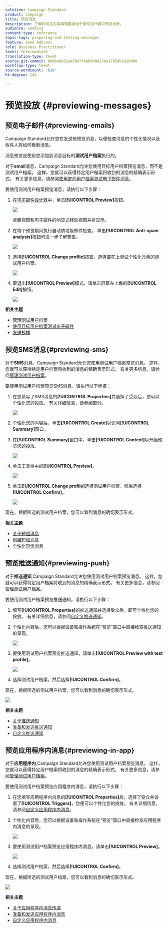 ```yaml
---
solution: Campaign Standard
product: campaign
title: 预览消息
description: 了解如何在内容编辑器或电子邮件设计器中预览消息。
audience: sending
content-type: reference
topic-tags: preparing-and-testing-messages
feature: Seed Address
role: Business Practitioner
level: Intermediate
translation-type: tm+mt
source-git-commit: 088b49931ee5047fa6b949813ba17654b1e10d60
workflow-type: tm+mt
source-wordcount: '629'
ht-degree: 14%

---
```



# 预览投放 {#previewing-messages}

## 预览电子邮件{#previewing-emails}

Campaign Standard允许您在发送前预览消息，以便检查消息的个性化情况以及收件人将如何看到消息。

消息预览是使用您添加到消息目标的&#x200B;**测试用户档案**&#x200B;执行的。

对于&#x200B;**email**&#x200B;消息，Campaign Standard允许您使用目标用户档案预览消息，而不是测试用户档案。 这样，您就可以获得特定用户档案将收到的消息的精确表示形式。 有关更多信息，请参阅[使用定向用户档案测试电子邮件消息](../../sending/using/testing-messages-using-target.md)。

要使用测试用户档案预览消息，请执行以下步骤：

1. 在[电子邮件设计器](../../designing/using/designing-content-in-adobe-campaign.md)中，单击&#x200B;**[!UICONTROL Preview]**&#x200B;按钮。

   ![](assets/sending_preview.png)

   桌面视图和电子邮件的响应式移动视图并排显示。

1. 在每个预览期间执行自动防垃圾邮件检查。 单击&#x200B;**[!UICONTROL Anti-spam analysis]**&#x200B;按钮可进一步了解警告。

   ![](assets/sending_anti-spam_analysis.png)

1. 选择&#x200B;**[!UICONTROL Change profile]**&#x200B;按钮，选择要在上测试个性化元素的测试用户档案。

   ![](assets/sending_test-profile.png)

1. 要退出&#x200B;**[!UICONTROL Preview]**&#x200B;模式，请单击屏幕左上角的&#x200B;**[!UICONTROL Edit]**&#x200B;按钮。

   ![](assets/sending_preview_edit.png)

**相关主题**

* [管理测试用户档案](../../audiences/using/managing-test-profiles.md)
* [使用目标用户档案测试电子邮件](../../sending/using/testing-messages-using-target.md)
* [发送校样](../../sending/using/sending-proofs.md)

## 预览SMS消息{#previewing-sms}

对于&#x200B;**SMS**&#x200B;消息，Campaign Standard允许您使用测试用户档案预览消息。 这样，您就可以获得特定用户档案将收到的消息的精确表示形式。 有关更多信息，请参阅[管理测试用户档案](../../audiences/using/managing-test-profiles.md)。

要使用测试用户档案预览SMS消息，请执行以下步骤：

1. 在您填写了SMS消息的&#x200B;**[!UICONTROL Properties]**&#x200B;并选择了受众后，您可以个性化您的投放。 有关详细信息，请参阅[部分](../../channels/using/personalizing-sms-messages.md)。

   ![](assets/sms_preview.png)

1. 个性化您的内容后，单击&#x200B;**[!UICONTROL Create]**&#x200B;以访问&#x200B;**[!UICONTROL Summary]**&#x200B;窗口。

1. 在&#x200B;**[!UICONTROL Summary]**&#x200B;窗口中，单击&#x200B;**[!UICONTROL Content]**&#x200B;以开始预览您的投放。

   ![](assets/sms_preview_2.png)

1. 单击工具栏中的&#x200B;**[!UICONTROL Preview]**。

   ![](assets/sms_preview_3.png)

1. 单击&#x200B;**[!UICONTROL Change profile]**&#x200B;选择测试用户档案，然后选择&#x200B;**[!UICONTROL Confirm]**。

   ![](assets/sms_preview_4.png)

现在，根据所选的测试用户档案，您可以看到消息的确切表示形式。

**相关主题**

* [关于短信消息](../../channels/using/about-sms-messages.md)
* [创建短信消息](../../channels/using/creating-an-sms-message.md)
* [个性化短信消息](../../channels/using/personalizing-sms-messages.md)

## 预览推送通知{#previewing-push}

对于&#x200B;**推送通知**,Campaign Standard允许您使用测试用户档案预览消息。 这样，您就可以获得特定用户档案将收到的消息的精确表示形式。 有关更多信息，请参阅[管理测试用户档案](../../audiences/using/managing-test-profiles.md)。

要使用测试用户档案预览推送通知，请执行以下步骤：

1. 填写&#x200B;**[!UICONTROL Properties]**&#x200B;的推送通知并选择受众后，即可个性化您的投放。 有关详细信息，请参阅[自定义推送通知](../../channels/using/customizing-a-push-notification.md)。

1. 个性化内容后，您可以根据设备和操作系统在“预览”窗口中直接检查推送通知的呈现。

   ![](assets/push_preview.png)

1. 要使用测试用户档案预览推送通知，请单击&#x200B;**[!UICONTROL Preview with test profile]**。

   ![](assets/push_preview_2.png)

1. 选择测试用户档案，然后选择&#x200B;**[!UICONTROL Confirm]**。

现在，根据所选的测试用户档案，您可以看到消息的确切表示形式。

![](assets/push_preview_3.png)

**相关主题**

* [关于推送通知](../../channels/using/about-push-notifications.md)
* [准备和发送推送通知](../../channels/using/preparing-and-sending-a-push-notification.md)
* [自定义推送通知](../../channels/using/customizing-a-push-notification.md)

## 预览应用程序内消息{#previewing-in-app}

对于&#x200B;**应用程序内**,Campaign Standard允许您使用测试用户档案预览消息。 这样，您就可以获得特定用户档案将收到的消息的精确表示形式。 有关更多信息，请参阅[管理测试用户档案](../../audiences/using/managing-test-profiles.md)。

要使用测试用户档案预览应用程序内消息，请执行以下步骤：

1. 在您填写应用程序内消息的&#x200B;**[!UICONTROL Properties]**&#x200B;后，选择了受众并设置了&#x200B;**[!UICONTROL Triggers]**，您便可以个性化您的投放。 有关详细信息，请参阅[自定义应用程序内消息](../../channels/using/customizing-an-in-app-message.md)。

1. 个性化内容后，您可以根据设备和操作系统在“预览”窗口中直接检查应用程序内消息的呈现。

   ![](assets/in_app_preview.png)

1. 要使用测试用户档案预览应用程序内消息，请单击&#x200B;**[!UICONTROL Preview]**。

   ![](assets/in_app_preview_2.png)

1. 选择测试用户档案，然后选择&#x200B;**[!UICONTROL Confirm]**。

现在，根据所选的测试用户档案，您可以看到消息的确切表示形式。

![](assets/in_app_preview_3.png)

**相关主题**

* [关于应用程序内消息传递](../../channels/using/about-in-app-messaging.md)
* [准备和发送应用程序内消息](../../channels/using/preparing-and-sending-an-in-app-message.md)
* [自定义应用程序内消息](../../channels/using/customizing-an-in-app-message.md)